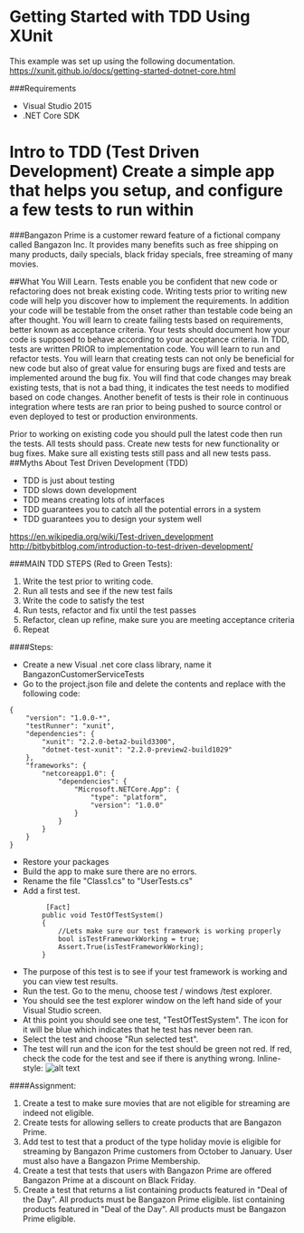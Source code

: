 # Getting Started with TDD Using XUnit


This example was set up using the following documentation. 
https://xunit.github.io/docs/getting-started-dotnet-core.html

###Requirements
* Visual Studio 2015
* .NET Core SDK

# Intro to TDD (Test Driven Development) Create a simple app that helps you setup, and configure a few tests to run within

###Bangazon Prime is a customer reward feature of a fictional company called Bangazon Inc.
It provides many benefits such as free shipping on many products, daily specials, black friday specials, free streaming of many movies. 

##What You Will Learn.
Tests enable you be confident that new code or refactoring does not break existing code. Writing tests prior to writing new code will help you discover how to implement the requirements. In addition your code will be testable from the onset rather than testable code being an after thought. You will learn to create failing tests based on requirements, better known as acceptance criteria. Your tests should document how your code is supposed to behave according to your acceptance criteria.  In TDD, tests are written PRIOR to implementation code. You will learn to run and refactor tests. You will learn that creating tests can not only be beneficial for new code but also of great value for ensuring bugs are fixed and tests are implemented around the bug fix. You will find that code changes may break existing tests, that is not a bad thing, it indicates the test needs to modified based on code changes.  Another benefit of tests is their role in continuous integration where tests are ran prior to being pushed to source control or even deployed to test or production environments. 

Prior to working on existing code you should pull the latest code then run the tests. All tests should pass. Create new tests for new functionality or bug fixes. Make sure all existing tests still pass and all new tests pass. 
##Myths About Test Driven Development (TDD)
   * TDD is just about testing
   * TDD slows down development
   * TDD means creating lots of interfaces
   * TDD guarantees you to catch all the potential errors in a system
   * TDD guarantees you to design your system well

https://en.wikipedia.org/wiki/Test-driven_development
http://bitbybitblog.com/introduction-to-test-driven-development/


###MAIN TDD STEPS (Red to Green Tests):
   1. Write the test prior to writing code.
   2. Run all tests and see if the new test fails
   3. Write the code to satisfy the test
   4. Run tests, refactor and fix until the test passes
   5. Refactor, clean up refine, make sure you are meeting acceptance criteria
   6. Repeat 


####Steps: 
* Create a new Visual .net core class library, name it BangazonCustomerServiceTests
* Go to the project.json file and delete the contents and replace with the following code: 
```
{
    "version": "1.0.0-*",
    "testRunner": "xunit",
    "dependencies": {
        "xunit": "2.2.0-beta2-build3300",
        "dotnet-test-xunit": "2.2.0-preview2-build1029"
    },
    "frameworks": {
        "netcoreapp1.0": {
            "dependencies": {
                "Microsoft.NETCore.App": {
                    "type": "platform",
                    "version": "1.0.0"
                }
            }
        }
    }
}
```
* Restore your packages
* Build the app to make sure there are no errors.
* Rename the file "Class1.cs" to "UserTests.cs"
* Add a first test. 
```
         [Fact]
        public void TestOfTestSystem()
        {
            //Lets make sure our test framework is working properly
            bool isTestFrameworkWorking = true;
            Assert.True(isTestFrameworkWorking);
        }
```
* The purpose of this test is to see if your test framework is working and you can view test results.
* Run the test. Go to the menu, choose test / windows /test explorer. 
* You should see the test explorer window on the left hand side of your Visual Studio screen.
* At this point you should see one test, "TestOfTestSystem". The icon for it will be blue which indicates that he
test has never been ran.
* Select the test and choose "Run selected test". 
* The test will run and the icon for the test should be green not red. If red, check the code for the test and see if there is anything wrong.
Inline-style: 
![alt text](https://github.com/dtinsley333/CustomerServiceTests/blob/master/TestRunner.png "Run a first test")

####Assignment:
 1. Create a test to make sure movies that are not eligible for streaming are indeed not eligible.
 2. Create tests for allowing sellers to create products that are Bangazon Prime.
 3. Add test to test that a product of the type holiday movie is eligible for streaming by Bangazon Prime customers from October to   January. User must also have a Bangazon Prime Membership.
 4. Create a test that tests that users with Bangazon Prime are offered Bangazon Prime at a discount on Black Friday.
 5. Create a test that returns a list containing products featured in "Deal of the Day". All products must be Bangazon Prime eligible. list containing products featured in "Deal of the Day". All products must be Bangazon Prime eligible. 
   






